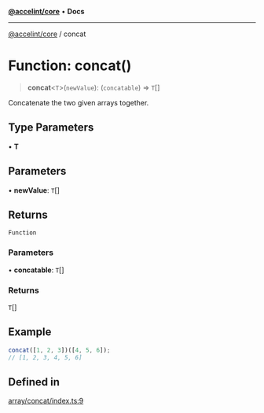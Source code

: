 [**@accelint/core**](../README.md) • **Docs**

***

[@accelint/core](../README.md) / concat

# Function: concat()

> **concat**\<`T`\>(`newValue`): (`concatable`) => `T`[]

Concatenate the two given arrays together.

## Type Parameters

• **T**

## Parameters

• **newValue**: `T`[]

## Returns

`Function`

### Parameters

• **concatable**: `T`[]

### Returns

`T`[]

## Example

```ts
concat([1, 2, 3])([4, 5, 6]);
// [1, 2, 3, 4, 5, 6]
```

## Defined in

[array/concat/index.ts:9](https://github.com/gohypergiant/standard-toolkit/blob/87ae5060c82d212b75a10cafb0030b08916e90f1/packages/core/src/array/concat/index.ts#L9)
